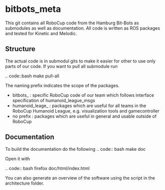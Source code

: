 # bitbots_meta
This git contains all RoboCup code from the Hamburg Bit-Bots as submodules as well as documentation.
All code is written as ROS packages and tested for Kinetic and Melodic.


Structure
---------

The actual code is in submodul gits to make it easier for other to use only parts of our code.
If you want to pull all submodule run

.. code::bash
    make pull-all

The naming prefix indicates the scope of the packages.

 * bitbots_ : specific RoboCup code of our team which follows interface specification of humanoid_league_msgs
 * humanoid_leage_ : packages which are useful for all teams in the RoboCup Humanoid League, e.g. visualization tools and gamecontroller
 * no prefix : packages which are useful in general and usable outside of RoboCup




Documentation
-------------

To build the documentation do the following
.. code:: bash
    make doc

Open it with

.. code:: bash
    firefox doc/html/index.html

You can also generate an overview of the software using the script in the architecture folder.